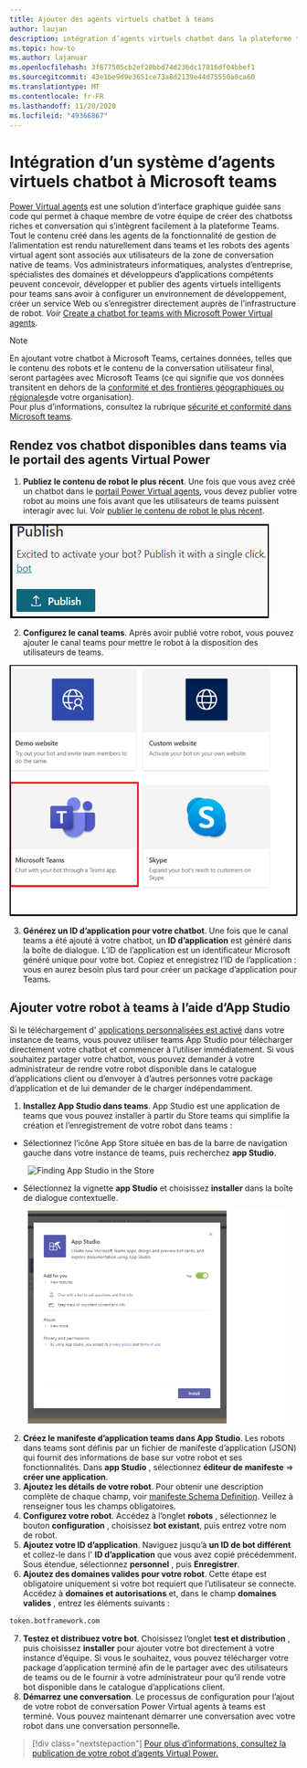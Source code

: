 ```yaml
---
title: Ajouter des agents virtuels chatbot à teams
author: laujan
description: intégration d’agents virtuels chatbot dans la plateforme teams
ms.topic: how-to
ms.author: lajanuar
ms.openlocfilehash: 3f877505cb2ef20bbd74d236dc17816df04bbef1
ms.sourcegitcommit: 43e1be9d9e3651ce73a8d2139e44d75550a0ca60
ms.translationtype: MT
ms.contentlocale: fr-FR
ms.lasthandoff: 11/20/2020
ms.locfileid: "49366867"
---
```

# <a name="integrate-a-power-virtual-agents-chatbot-with-microsoft-teams"></a>Intégration d’un système d’agents virtuels chatbot à Microsoft teams

[Power Virtual agents](/power-virtual-agents/fundamentals-what-is-power-virtual-agents) est une solution d’interface graphique guidée sans code qui permet à chaque membre de votre équipe de créer des chatbotss riches et conversation qui s’intègrent facilement à la plateforme Teams. Tout le contenu créé dans les agents de la fonctionnalité de gestion de l’alimentation est rendu naturellement dans teams et les robots des agents virtual agent sont associés aux utilisateurs de la zone de conversation native de teams. Vos administrateurs informatiques, analystes d’entreprise, spécialistes des domaines et développeurs d’applications compétents peuvent concevoir, développer et publier des agents virtuels intelligents pour teams sans avoir à configurer un environnement de développement, créer un service Web ou s’enregistrer directement auprès de l’infrastructure de robot.  *Voir* [Create a chatbot for teams with Microsoft Power Virtual agents](../what-are-bots.md#create-a-chatbot-for-teams-with-microsoft-power-virtual-agents).

> [!NOTE]
> En ajoutant votre chatbot à Microsoft Teams, certaines données, telles que le contenu des robots et le contenu de la conversation utilisateur final, seront partagées avec Microsoft Teams (ce qui signifie que vos données transitent en dehors de la [conformité et des frontières géographiques ou régionales](/power-virtual-agents/data-location)de votre organisation). <br/>
> Pour plus d’informations, consultez la rubrique [sécurité et conformité dans Microsoft teams](/MicrosoftTeams/security-compliance-overview).

## <a name="make-your-chatbot-available-in-teams-via-the-power-virtual-agents-portal"></a>Rendez vos chatbot disponibles dans teams via le portail des agents Virtual Power

1. **Publiez le contenu de robot le plus récent**.  Une fois que vous avez créé un chatbot dans le [portail Power Virtual agents](https://powervirtualagents.microsoft.com), vous devez publier votre robot au moins une fois avant que les utilisateurs de teams puissent interagir avec lui. Voir [publier le contenu de robot le plus récent](/power-virtual-agents/publication-fundamentals-publish-channels#publish-the-latest-bot-content).

![publier dans le portail des agents Virtual Power](../../assets/images/pva-publish.png)

2. **Configurez le canal teams**. Après avoir publié votre robot, vous pouvez ajouter le canal teams pour mettre le robot à la disposition des utilisateurs de teams.

![canaux dans le portail des agents Virtual Power](../../assets/images/pva-channels.png)

3. **Générez un ID d’application pour votre chatbot**.  Une fois que le canal teams a été ajouté à votre chatbot, un **ID d’application** est généré dans la boîte de dialogue. L’ID de l’application est un identificateur Microsoft généré unique pour votre bot.  Copiez et enregistrez l’ID de l’application : vous en aurez besoin plus tard pour créer un package d’application pour Teams.

## <a name="add-your-bot-to-teams-using-app-studio"></a>Ajouter votre robot à teams à l’aide d’App Studio

Si le téléchargement d' [applications personnalisées est activé](/microsoftteams/admin-settings) dans votre instance de teams, vous pouvez utiliser teams App Studio pour télécharger directement votre chatbot et commencer à l’utiliser immédiatement. Si vous souhaitez partager votre chatbot, vous pouvez demander à votre administrateur de rendre votre robot disponible dans le catalogue d’applications client ou d’envoyer à d’autres personnes votre package d’application et de lui demander de le charger indépendamment.

1. **Installez App Studio dans teams**. App Studio est une application de teams que vous pouvez installer à partir du Store teams qui simplifie la création et l’enregistrement de votre robot dans teams : 

  * Sélectionnez l’icône App Store située en bas de la barre de navigation gauche dans votre instance de teams, puis recherchez **app Studio**.
>

&emsp;&emsp; <img  width="450px" alt="Finding App Studio in the Store" src="/msteams-docs/msteams-platform/assets/images/get-started/app-studio-store.png"/>   

  * Sélectionnez la vignette **app Studio** et choisissez **installer** dans la boîte de dialogue contextuelle.
>
&emsp;&emsp; <img  width="450px" alt="Installing App Studio" src="../../assets/images/get-started/app-studio-install.png"/>

2. **Créez le manifeste d’application teams dans App Studio**.  Les robots dans teams sont définis par un fichier de manifeste d’application (JSON) qui fournit des informations de base sur votre robot et ses fonctionnalités. Dans **app Studio** , sélectionnez **éditeur de manifeste**   =>  **créer une application**.
3. **Ajoutez les détails de votre robot**. Pour obtenir une description complète de chaque champ, voir [manifeste Schema Definition](../../resources/schema/manifest-schema.md). Veillez à renseigner tous les champs obligatoires.
4. **Configurez votre robot**. Accédez à l’onglet **robots** , sélectionnez le bouton **configuration** , choisissez **bot existant**, puis entrez votre nom de robot.
5. **Ajoutez votre ID d’application**. Naviguez jusqu’à **un ID de bot différent** et collez-le dans l' **ID d’application** que vous avez copié précédemment. Sous étendue, sélectionnez **personnel** , puis **Enregistrer**.
6. **Ajoutez des domaines valides pour votre robot**.  Cette étape est obligatoire uniquement si votre bot requiert que l’utilisateur se connecte. Accédez à **domaines et autorisations** et, dans le champ **domaines valides** , entrez les éléments suivants :

```bash
token.botframework.com
```

7.  **Testez et distribuez votre bot**. Choisissez l’onglet **test et distribution** , puis choisissez **installer** pour ajouter votre bot directement à votre instance d’équipe. Si vous le souhaitez, vous pouvez télécharger votre package d’application terminé afin de le partager avec des utilisateurs de teams ou de le fournir à votre administrateur pour qu’il rende votre bot disponible dans le catalogue d’applications client.
8. **Démarrez une conversation**. Le processus de configuration pour l’ajout de votre robot de conversation Power Virtual agents à teams est terminé. Vous pouvez maintenant démarrer une conversation avec votre robot dans une conversation personnelle.

> [!div class="nextstepaction"]
> [Pour plus d’informations, consultez la publication de votre robot d’agents Virtual Power.](/power-virtual-agents/publication-fundamentals-publish-channels)
